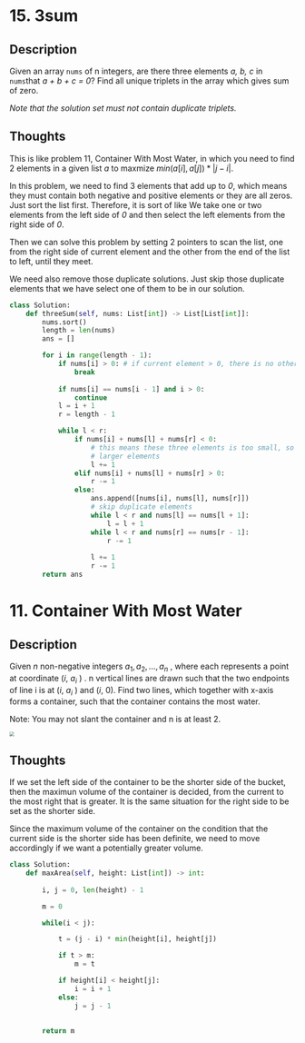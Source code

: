 # 15. 3sum

## Description

Given an array `nums` of n integers, are there three elements *a, b, c* in `nums`that *a + b + c = 0*? 
Find all unique triplets in the array which gives sum of zero.

*Note that the solution set must not contain duplicate triplets.*

## Thoughts

This is like problem 11, Container With Most Water, in which you need to find 2 elements 
in a given list *a* to maxmize $min(a[i], a[j]) * |j - i|$.

In this problem, we need to find 3 elements that add up to *0*, which means they must contain both 
negative and positive elements or they are all zeros. Just sort the list first. Therefore, it is sort of like
We take one or two elements from the left side of *0* and then select the left elements from the right side of  *0*.

Then we can solve this problem by setting 2 pointers to scan the list, one from the right side of current element and the other from the end of the list to left, until they meet. 

We need also remove those duplicate solutions. Just skip those duplicate elements that we have select one of them to be in our solution.

```python
class Solution:
    def threeSum(self, nums: List[int]) -> List[List[int]]:
        nums.sort()
        length = len(nums)
        ans = []

        for i in range(length - 1):
            if nums[i] > 0: # if current element > 0, there is no other solution left. 
                break  
            
            if nums[i] == nums[i - 1] and i > 0:
                continue
            l = i + 1
            r = length - 1

            while l < r:
                if nums[i] + nums[l] + nums[r] < 0:
                    # this means these three elements is too small, so we need to check
                    # larger elements
                    l += 1
                elif nums[i] + nums[l] + nums[r] > 0:
                    r -= 1
                else: 
                    ans.append([nums[i], nums[l], nums[r]])
                    # skip duplicate elements
                    while l < r and nums[l] == nums[l + 1]:
                        l = l + 1
                    while l < r and nums[r] == nums[r - 1]:
                        r -= 1
                        
                    l += 1
                    r -= 1
        return ans
```



# 11. Container With Most Water

## Description

Given *n* non-negative integers $a_1, a_2, ..., a_n$ , where each represents a point at coordinate (*i*, $a_i$ ) . n vertical lines are drawn such that the two endpoints of line i is at (*i*, $a_i$ ) and (*i*, 0). Find two lines, which together with x-axis forms a container, such that the container contains the most water.

Note: You may not slant the container and n is at least 2.

<img src="https://s3-lc-upload.s3.amazonaws.com/uploads/2018/07/17/question_11.jpg" style="zoom:50%;" />



## Thoughts

If we set the left side of the container to be the shorter side of the bucket, then the maximun volume of the container is decided, from the current to the most right that is greater. It is the same situation for the right side to be set as the shorter side.

Since the maximum volume of the container on the condition that the current side is the shorter side has been definite, we need to move accordingly if we want a potentially greater volume.

```python
class Solution:
    def maxArea(self, height: List[int]) -> int:
        
        i, j = 0, len(height) - 1

        m = 0

        while(i < j):

            t = (j - i) * min(height[i], height[j])

            if t > m:
                m = t

            if height[i] < height[j]:
                i = i + 1
            else:
                j = j - 1
        
        
        return m
```

